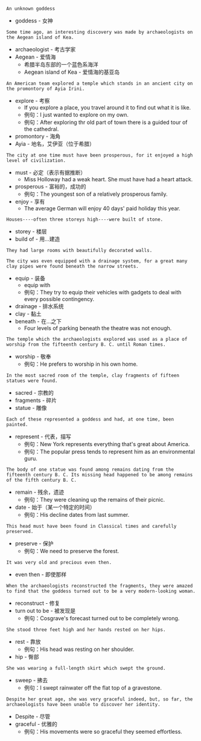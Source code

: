```
An unknown goddess
```
* goddess - 女神
```
Some time ago, an interesting discovery was made by archaeologists on the Aegean island of Kea. 
```
* archaeologist - 考古学家
* Aegean - 爱情海
    * 希腊半岛东部的一个蓝色系海洋
    * Aegean island of Kea - 爱情海的基亚岛
    
```
An American team explored a temple which stands in an ancient city on the promontory of Ayia Irini.
```
* explore - 考察
    * If you explore a place, you travel around it to find out what it is like.
    * 例句：I just wanted to explore on my own.
    * 例句：After exploring thr old part of town there is a guided tour of the cathedral.
* promontory - 海角
* Ayia - 地名，艾伊亚（位于希腊）
```
The city at one time must have been prosperous, for it enjoyed a high level of civilization. 
```
* must - 必定（表示有据推断）
    * Miss Holloway had a weak heart. She must have had a heart attack.
* prosperous - 富裕的，成功的
    * 例句：The youngest son of a relatively prosperous family.
* enjoy - 享有
    * The average German will enjoy 40 days' paid holiday this year.
```
Houses----often three storeys high----were built of stone.
```
* storey - 楼层
* build of - 用...建造
```
They had large rooms with beautifully decorated walls. 
```
```
The city was even equipped with a drainage system, for a great many clay pipes were found beneath the narrow streets.
```
* equip - 装备
    * equip with
    * 例句：They try to equip their vehicles with gadgets to deal with every possible contingency.
* drainage - 排水系统
* clay - 黏土
* beneath - 在...之下
    * Four levels of parking beneath the theatre was not enough.
```
The temple which the archaeologists explored was used as a place of worship from the fifteenth century B. C. until Roman times.
```
* worship - 敬奉
    * 例句：He prefers to worship in his own home.
```
In the most sacred room of the temple, clay fragments of fifteen statues were found.
```
* sacred - 宗教的
* fragments - 碎片
* statue - 雕像

```
Each of these represented a goddess and had, at one time, been painted.
```
* represent - 代表，描写
    * 例句：New York represents everything that's great about America.
    * 例句：The popular press tends to represent him as an environmental guru.
```
The body of one statue was found among remains dating from the fifteenth century B. C. Its missing head happened to be among remains of the fifth century B. C.
```
* remain - 残余，遗迹
    * 例句：They were cleaning up the remains of their picnic.
* date - 始于（某一个特定的时间）
    * 例句：His decline dates from last summer.
```
This head must have been found in Classical times and carefully preserved.
```
* preserve - 保护
    * 例句：We need to preserve the forest.
```
It was very old and precious even then.
```
* even then - 即使那样
```
When the archaeologists reconstructed the fragments, they were amazed to find that the goddess turned out to be a very modern-looking woman.
```
* reconstruct - 修复
* turn out to be - 被发现是
    * 例句：Cosgrave's forecast turned out to be completely wrong.
```
She stood three feet high and her hands rested on her hips.
```
* rest - 靠放
    * 例句：His head was resting on her shoulder.
* hip - 臀部
```
She was wearing a full-length skirt which swept the ground.
```
* sweep - 拂去
    * 例句：I swept rainwater off the flat top of a gravestone.
```
Despite her great age, she was very graceful indeed, but, so far, the archaeologists have been unable to discover her identity.
```
* Despite - 尽管
* graceful - 优雅的
    * 例句：His movements were so graceful they seemed effortless.
    
